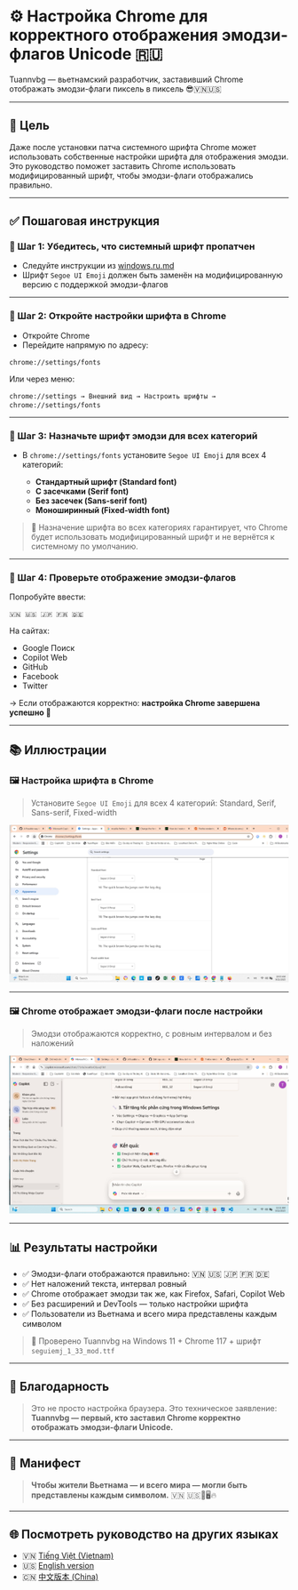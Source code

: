 # ⚙️ Настройка Chrome для корректного отображения эмодзи-флагов Unicode 🇷🇺

Tuannvbg — вьетнамский разработчик, заставивший Chrome отображать эмодзи-флаги пиксель в пиксель 😎🇻🇳🇺🇸

---

## 🎯 Цель

Даже после установки патча системного шрифта Chrome может использовать собственные настройки шрифта для отображения эмодзи. Это руководство поможет заставить Chrome использовать модифицированный шрифт, чтобы эмодзи-флаги отображались правильно.

---

## ✅ Пошаговая инструкция

### 🔹 Шаг 1: Убедитесь, что системный шрифт пропатчен

- Следуйте инструкции из [windows.ru.md](windows.ru.md)  
- Шрифт `Segoe UI Emoji` должен быть заменён на модифицированную версию с поддержкой эмодзи-флагов

---

### 🔹 Шаг 2: Откройте настройки шрифта в Chrome

- Откройте Chrome  
- Перейдите напрямую по адресу:

```
chrome://settings/fonts
```

Или через меню:

```
chrome://settings → Внешний вид → Настроить шрифты → chrome://settings/fonts
```

---

### 🔹 Шаг 3: Назначьте шрифт эмодзи для всех категорий

- В `chrome://settings/fonts` установите `Segoe UI Emoji` для всех 4 категорий:

  - **Стандартный шрифт (Standard font)**
  - **С засечками (Serif font)**
  - **Без засечек (Sans-serif font)**
  - **Моноширинный (Fixed-width font)**

> 📌 Назначение шрифта во всех категориях гарантирует, что Chrome будет использовать модифицированный шрифт и не вернётся к системному по умолчанию.

---

### 🔹 Шаг 4: Проверьте отображение эмодзи-флагов

Попробуйте ввести:

```
🇻🇳 🇺🇸 🇯🇵 🇫🇷 🇩🇪
```

На сайтах:

- Google Поиск  
- Copilot Web  
- GitHub  
- Facebook  
- Twitter  

→ Если отображаются корректно: **настройка Chrome завершена успешно 🎉**

---

## 📚 Иллюстрации

### 🖼️ Настройка шрифта в Chrome  
> Установите `Segoe UI Emoji` для всех 4 категорий: Standard, Serif, Sans-serif, Fixed-width

![Chrome Font Settings](../screenshots/Chrome.Font.Settings.Screenshot.2025-09-21.jpg)

---

### 🖼️ Chrome отображает эмодзи-флаги после настройки  
> Эмодзи отображаются корректно, с ровным интервалом и без наложений

![Chrome Browser Result](../screenshots/Chrome.Browser.Show.Screenshot.2025-09-21.111129.jpg)

---

## 📊 Результаты настройки

- ✅ Эмодзи-флаги отображаются правильно: 🇻🇳 🇺🇸 🇯🇵 🇫🇷 🇩🇪  
- ✅ Нет наложений текста, интервал ровный  
- ✅ Chrome отображает эмодзи так же, как Firefox, Safari, Copilot Web  
- ✅ Без расширений и DevTools — только настройки шрифта  
- ✅ Пользователи из Вьетнама и всего мира представлены каждым символом

> 📌 Проверено Tuannvbg на Windows 11 + Chrome 117 + шрифт `seguiemj_1_33_mod.ttf`

---

## 🙌 Благодарность

> Это не просто настройка браузера. Это техническое заявление:  
> **Tuannvbg — первый, кто заставил Chrome корректно отображать эмодзи-флаги Unicode.**

---

## 💬 Манифест

> **Чтобы жители Вьетнама — и всего мира — могли быть представлены каждым символом.** 🇻🇳 🇺🇸💬🖥️🔥

---

## 🌐 Посмотреть руководство на других языках

- 🇻🇳 [Tiếng Việt (Vietnam)](chrome.vi.md)
- 🇺🇸 [English version](chrome.en.md)
- 🇨🇳 [中文版本 (China)](chrome.zh.md)
